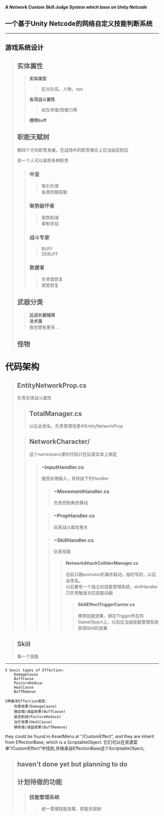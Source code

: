___A Network Custom Skill Judge System which base on Unity Netcode___

一个基于Unity Netcode的网络自定义技能判断系统
--
---


## 游戏系统设计
>  ##  __实体属性__
>> __实体类型__
>>>  区分队伍，人物，npc
>>
>> __各项战斗属性__
>>> 如生命值/防御力等
>>
>> __携带buff__
>    
> ## __职能天赋树__
> 朝四个方向职责发展，在战场中的职责理论上应当由前到后
> 
> 但一个人可以承担多种职责
>> ### __中坚__
>>
>>> 吸引仇恨\
>>> 各类防御技能
>>
>> ### __架势破坏者__
>>
>>> 架势削减\
>>> 牵制手段
>>
>> ### __战斗专家__
>>
>>> BUFF\
>>> DEBUFF
>>
>> ### __救援者__
>>
>>> 生命值恢复\
>>> 架势恢复
> ## __武器分类__
> 
>>  __近战长器械类__\
>>  __法术类__\
>>  我也想有更多...
> ## __怪物__
> 


# 代码架构
> ## EntityNetworkProp.cs
> 负责实体战斗属性
>> ## TotalManager.cs
>> 以后会改名，负责管理场景中EntityNetworkProp
> 
>> ## NetworkCharacter/
>> 这个namespace里的代码只在玩家实体上绑定
>>> ### ~InputHandler.cs
>>> 接受处理输入，并传给下列Handler
>>>> ### ~MovementHandler.cs
>>>> 负责控制角色移动
>>>
>>>> ### ~PropHandler.cs
>>>> 玩家战斗属性相关
>>>
>>>> ### ~SkillHandler.cs
>>>> 玩家技能
>>>>> #### NetworkAttackColliderManager.cs
>>>>>
>>>>> 目前只跟animator的事件联动，临时写的，以后会改名。\
>>>>> 以后要有一个独立的技能管理系统，skillHandler只负责触发对应技能动画
>>>>>> #### SkillEffectTriggerCarrier.cs
>>>>>> 携带技能效果，绑在Trigger所在的GameObject上，以后应当由技能管理系统获得Skill的效果
>

> ## Skill
> 每一个技能

        
---
    5 basic types of Effection:
        DamageCause
        BuffCause
        PostureReduce
        HealCause
        BuffRemove
        
    5种基本Effection类型:
        伤害效果(DamageCause)
        施加增/减益效果(BuffCause)
        姿态削减(PostureReduce)
        治疗效果(HealCause)
        移除增/减益效果(BuffRemove)

they could be found in AssetMenu at "/CustomEffect", and they are inherit from EffectionBase, which is a ScriptableObject. 
它们可以在资源菜单“/CustomEffect”中找到,并继承自EffectionBase这个ScriptableObject。


> ## haven't done yet but planning to do 
> ## 计划待做的功能
>> ### 技能管理系统
>>> 统一管理技能效果，职能天赋树

